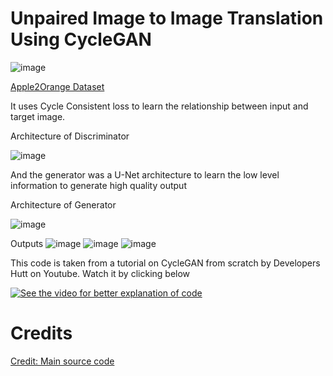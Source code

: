 # Unpaired Image to Image Translation Using CycleGAN

![image](https://github.com/developershutt/GANS/blob/main/CycleGAN/images/cyclegan.PNG)

[Apple2Orange Dataset](https://people.eecs.berkeley.edu/~taesung_park/CycleGAN/datasets/apple2orange.zip)

It uses Cycle Consistent loss to learn the relationship between input and target image.

Architecture of Discriminator

![image](https://github.com/developershutt/GANS/blob/main/Pix2Pix/assets/discriminator.png)

And the generator was a U-Net architecture to learn the low level information to generate high quality output

Architecture of Generator

![image](https://github.com/developershutt/GANS/blob/main/Pix2Pix/assets/generator.png)

Outputs
![image](https://github.com/developershutt/GANS/blob/main/CycleGAN/output/output_151.jpg)
![image](https://github.com/developershutt/GANS/blob/main/CycleGAN/output/output_152.jpg)
![image](https://github.com/developershutt/GANS/blob/main/CycleGAN/output/output_153.jpg)

This code is taken from a tutorial on CycleGAN from scratch by Developers Hutt on Youtube. Watch it by clicking below

[![See the video for better explanation of code](https://img.youtube.com/vi/AsJ4jbxyens/0.jpg)](https://www.youtube.com/watch?v=AsJ4jbxyens)

# Credits
[Credit: Main source code](https://www.tensorflow.org/tutorials/generative/cyclegan)